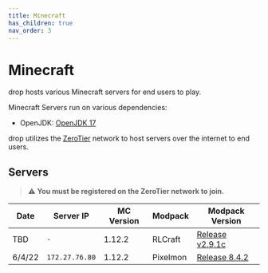 ```yaml
---
title: Minecraft
has_children: true
nav_order: 3
---
```


# Minecraft
drop hosts various Minecraft servers for end users to play.

Minecraft Servers run on various dependencies:
- OpenJDK: [OpenJDK 17](https://openjdk.org/projects/jdk/17/)

drop utilizes the [ZeroTier](https://www.zerotier.com/) network to host servers over the internet to end users.

## Servers
> ⚠ **You must be registered on the ZeroTier network to join.**

| Date    | Server IP      | MC Version | Modpack       | Modpack Version                                                                        | 
| ------- | -------------- | ---------- | ------------- | ---------------------------------------------------------------------------------------|
| TBD     | `-`            | 1.12.2     | RLCraft     | [Release v2.9.1c](https://www.curseforge.com/minecraft/modpacks/rlcraft/files/3655670)   | 
| 6/4/22  | `172.27.76.80` | 1.12.2     | Pixelmon      | [Release 8.4.2](https://www.curseforge.com/minecraft/mc-mods/pixelmon/files/3794035)   |
